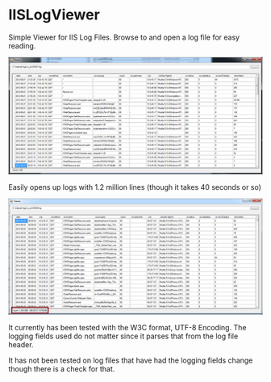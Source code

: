 IISLogViewer
============

Simple Viewer for IIS Log Files. Browse to and open a log file for easy reading.

![Main Screen](Image.png)

Easily opens up logs with 1.2 million lines (though it takes 40 seconds or so)

![Lots Of Lines](LotsOLines.png)

It currently has been tested with the W3C format, UTF-8 Encoding. The logging fields used do not matter since it parses that from the log file header.

It has not been tested on log files that have had the logging fields change though there is a check for that.